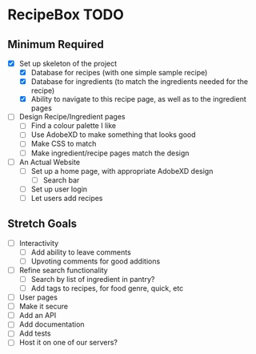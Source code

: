 # RecipeBox TODO

## Minimum Required

- [X] Set up skeleton of the project
    - [X] Database for recipes (with one simple sample recipe)
    - [X] Database for ingredients (to match the ingredients needed for the recipe)
    - [X] Ability to navigate to this recipe page, as well as to the ingredient pages
- [ ] Design Recipe/Ingredient pages
    - [ ] Find a colour palette I like
    - [ ] Use AdobeXD to make something that looks good
    - [ ] Make CSS to match
    - [ ] Make ingredient/recipe pages match the design
- [ ] An Actual Website
    - [ ] Set up a home page, with appropriate AdobeXD design
        - [ ] Search bar
    - [ ] Set up user login
    - [ ] Let users add recipes

## Stretch Goals
- [ ] Interactivity
    - [ ] Add ability to leave comments
    - [ ] Upvoting comments for good additions
- [ ] Refine search functionality
    - [ ] Search by list of ingredient in pantry?
    - [ ] Add tags to recipes, for food genre, quick, etc
- [ ] User pages
- [ ] Make it secure
- [ ] Add an API
- [ ] Add documentation
- [ ] Add tests
- [ ] Host it on one of our servers?
